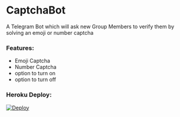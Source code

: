 # CaptchaBot

A Telegram Bot which will ask new Group Members to verify them by solving an emoji or number captcha

### Features:
 - Emoji Captcha
 - Number Captcha
 - option to turn on
 - option to turn off

### Heroku Deploy:
[![Deploy](https://www.herokucdn.com/deploy/button.svg)](https://heroku.com/deploy?template=https://github.com/godofanjal/CaptchaBot)

